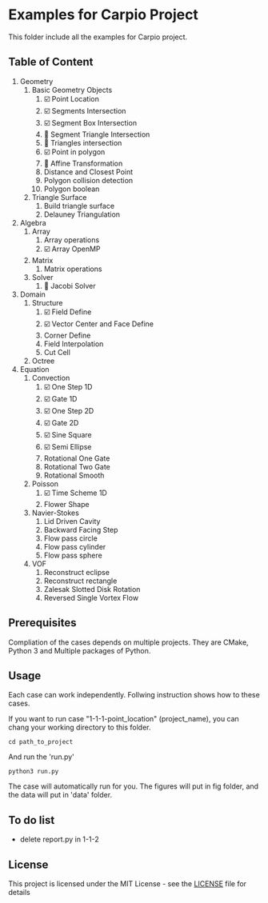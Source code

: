 # Examples for Carpio Project

This folder include all the examples for Carpio project.

## Table of Content

1. Geometry
   1. Basic Geometry Objects
      1. :ballot_box_with_check: Point Location 
      2. :ballot_box_with_check: Segments Intersection
      3. :ballot_box_with_check: Segment Box Intersection
      4. :construction: Segment Triangle Intersection
      5. :construction: Triangles intersection
      6. :ballot_box_with_check: Point in polygon
      7. :construction: Affine Transformation
      8. Distance and Closest Point
      9. Polygon collision detection
      10. Polygon boolean
   2. Triangle Surface
      1. Build triangle surface
      2. Delauney Triangulation
2. Algebra
   1. Array
      1. Array operations
      2. :ballot_box_with_check: Array OpenMP
   2. Matrix
      1. Matrix operations
   3. Solver
      1. :construction: Jacobi Solver
3. Domain
   1. Structure
      1. :ballot_box_with_check: Field Define
      2. :ballot_box_with_check: Vector Center and Face Define
      3. Corner Define
      4. Field Interpolation
      5. Cut Cell
   2. Octree
4. Equation
   1. Convection
      1. :ballot_box_with_check: One Step 1D
      2. :ballot_box_with_check: Gate 1D
      3. :ballot_box_with_check: One Step 2D
      4. :ballot_box_with_check: Gate 2D
      5. :ballot_box_with_check: Sine Square
      6. :ballot_box_with_check: Semi Ellipse
      7. Rotational One Gate
      8. Rotational Two Gate
      9. Rotational Smooth
   2. Poisson
      1. :ballot_box_with_check: Time Scheme 1D
      2. Flower Shape 
   3. Navier-Stokes
      1. Lid Driven Cavity
      2. Backward Facing Step
      3. Flow pass circle
      4. Flow pass cylinder
      5. Flow pass sphere
   4. VOF
      1. Reconstruct eclipse
      2. Reconstruct rectangle
      3. Zalesak Slotted Disk Rotation
      4. Reversed Single Vortex Flow

## Prerequisites

Compliation of the cases depends on multiple projects. They are CMake, Python 3 and Multiple packages of Python.


## Usage

Each case can work independently. Follwing instruction shows how to these cases.

If you want to run case "1-1-1-point_location" (project_name), you can chang your working directory to this folder.

```
cd path_to_project
```

And run the 'run.py'

```
python3 run.py
```

The case will automatically run for you. The figures will put in fig folder, and the data will put in 'data' folder.

## To do list

- delete report.py in 1-1-2

## License

This project is licensed under the MIT License - see the [LICENSE](../LICENSE) file for details

